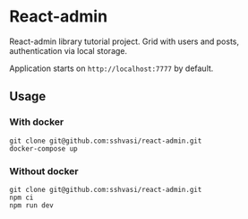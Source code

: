# React-admin

React-admin library tutorial project.
Grid with users and posts, authentication via local storage.

Application starts on `http://localhost:7777` by default.

## Usage

### With docker
```shell
git clone git@github.com:sshvasi/react-admin.git
docker-compose up
```
### Without docker
```shell
git clone git@github.com:sshvasi/react-admin.git
npm ci
npm run dev
```


